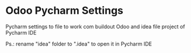 # Odoo Pycharm Settings
Pycharm settings to file to work com buildout Odoo and idea file project of Pycharm IDE

Ps.: rename "idea" folder to ".idea" to open it in Pycharm IDE
